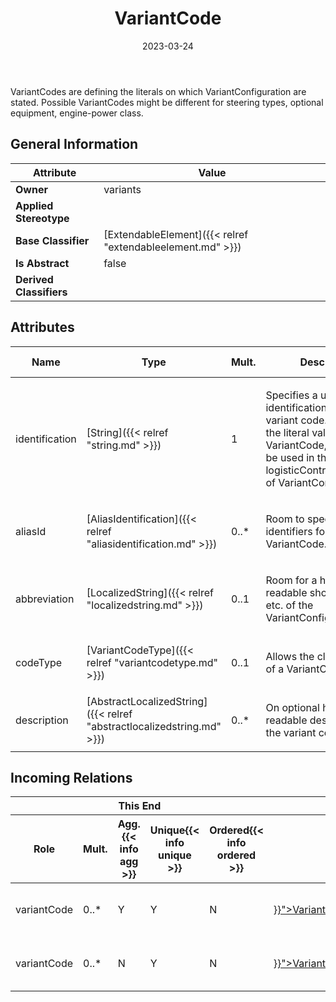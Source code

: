 ﻿---
title: VariantCode
toc: false
type: specs
date: "2023-03-24"
draft: false
specification: VEC
version: 2.0.2
documentType: "Recommendation"
elementType: Class
classes:
  - VariantCode
menu_name: vec-2.0.2
---
<p> VariantCodes are defining the literals on which VariantConfiguration are stated. Possible VariantCodes might be different for steering types, optional equipment, engine-power class.      </p>

## General Information

| Attribute               | Value |
|-------------------------|-------|
| **Owner**               | variants |
| **Applied Stereotype**  |   |
| **Base Classifier**     | [ExtendableElement]({{< relref "extendableelement.md" >}})<br/>  |
| **Is Abstract**         | false |
| **Derived Classifiers** |   |

## Attributes
|  Name  |  Type  |  Mult.  |  Description  |  Owning Classifier  |
|--------|--------|---------|---------------|--------------|
|identification| [String]({{< relref "string.md" >}}) | 1 | <p> Specifies a unique identification of the variant code. This is also the literal value for the VariantCode, which shall be used in the logisticControlExpressions of VariantConfigurations.      </p> | [VariantCode]({{< relref "variantcode.md" >}}) |
|aliasId| [AliasIdentification]({{< relref "aliasidentification.md" >}}) | 0..* | <p> Room to specify additional identifiers for the VariantCode.      </p> | [VariantCode]({{< relref "variantcode.md" >}}) |
|abbreviation| [LocalizedString]({{< relref "localizedstring.md" >}}) | 0..1 | <p> Room for a human readable short name, title etc. of the VariantConfiguration.      </p> | [VariantCode]({{< relref "variantcode.md" >}}) |
|codeType| [VariantCodeType]({{< relref "variantcodetype.md" >}}) | 0..1 | <p> Allows the classification of a VariantCodes.      </p> | [VariantCode]({{< relref "variantcode.md" >}}) |
|description| [AbstractLocalizedString]({{< relref "abstractlocalizedstring.md" >}}) | 0..* | <p>On optional human readable description of the variant code. </p> | [VariantCode]({{< relref "variantcode.md" >}}) |


##  Incoming Relations
<table>
    <thead>
        <tr>
           <th colspan="5">This End</th>
           <th colspan="2">Other End</th>
           <th colspan="1">General</th>
        </tr>
        <tr>
           <th>Role</th>
           <th>Mult.</th>
           <th>Agg.{{< info agg >}}</th>
           <th>Unique{{< info unique >}}</th>
           <th>Ordered{{< info ordered >}}</th>
           <th>Type</th>
           <th>Mult.</th>
           <th>Description</th>
        </tr>
    <thead>
    <tbody>
    <tr>
        <td>variantCode</td>
        <td>0..*</td>
        <td>Y</td>
        <td>Y</td>
        <td>N</td>
        <td><a href="{{< relref "variantcodespecification.md" >}}">VariantCodeSpecification</a></td>
        <td>1</td>
        <td>Specifies the individual VariantCodes defined in the VariantCodeSpecification.</td>
    </tr>
    <tr>
        <td>variantCode</td>
        <td>0..*</td>
        <td>N</td>
        <td>Y</td>
        <td>N</td>
        <td><a href="{{< relref "variantgroup.md" >}}">VariantGroup</a></td>
        <td>0..*</td>
        <td>References the VariantCodes that are member of the VariantGroup.</td>
    </tr>
    </tbody>
</table>



